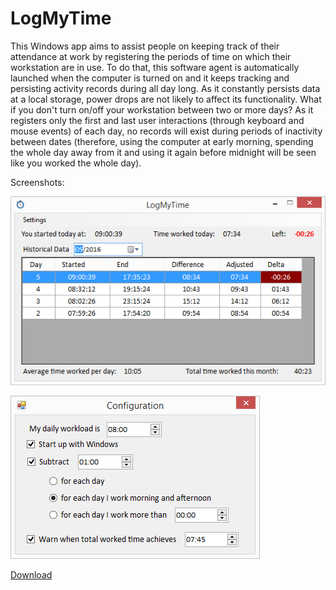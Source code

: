 # LogMyTime
This Windows app aims to assist people on keeping track of their attendance at work by registering the periods of time on which their workstation are in use. To do that, this software agent is automatically launched when the computer is turned on and it keeps tracking and persisting activity records during all day long. As it constantly persists data at a local storage, power drops are not likely to affect its functionality. What if you don't turn on/off your workstation between two or more days? As it registers only the first and last user interactions (through keyboard and mouse events) of each day, no records will exist during periods of inactivity between dates (therefore, using the computer at early morning, spending the whole day away from it and using it again before midnight will be seen like you worked the whole day).

Screenshots:

![ScreenShot](/screenshots/latest.png)

![ScreenShot](/screenshots/Configuration.png)

[Download](https://github.com/carrer/LogMyTime/releases/download/v1.0/LogMyTime.zip)
